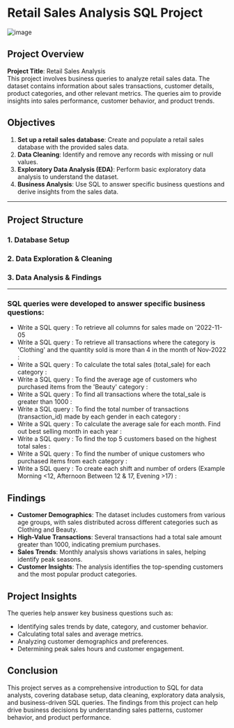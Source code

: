 # Retail Sales Analysis SQL Project

![image](https://github.com/user-attachments/assets/a390c506-4c69-45b0-9e36-9e67eb2f1766)

## Project Overview

**Project Title**: Retail Sales Analysis  
This project involves business queries to analyze retail sales data. The dataset contains information about 
sales transactions, customer details, product categories, and other relevant metrics. The queries aim to provide 
insights into sales performance, customer behavior, and product trends.

## Objectives

1. **Set up a retail sales database**: Create and populate a retail sales database with the provided sales data.
2. **Data Cleaning**: Identify and remove any records with missing or null values.
3. **Exploratory Data Analysis (EDA)**: Perform basic exploratory data analysis to understand the dataset.
4. **Business Analysis**: Use SQL to answer specific business questions and derive insights from the sales data.

---

## Project Structure

### 1. Database Setup
### 2. Data Exploration & Cleaning
### 3. Data Analysis & Findings

---

### **SQL queries were developed to answer specific business questions:**


 - Write a SQL query :
   To retrieve all columns for sales made on '2022-11-05 
 - Write a SQL query :
   To retrieve all transactions where the category is 'Clothing' and the quantity sold is more than 4 in the month of Nov-2022 :
 - Write a SQL query :
   To calculate the total sales (total_sale) for each category :
 - Write a SQL query :
   To find the average age of customers who purchased items from the 'Beauty' category :
 - Write a SQL query :
   To find all transactions where the total_sale is greater than 1000 :
 - Write a SQL query :
   To find the total number of transactions (transaction_id) made by each gender in each category :
 - Write a SQL query :
   To calculate the average sale for each month. Find out best selling month in each year :
 - Write a SQL query :
   To find the top 5 customers based on the highest total sales :
 - Write a SQL query :
   To find the number of unique customers who purchased items from each category :
 - Write a SQL query :
   To create each shift and number of orders (Example Morning <12, Afternoon Between 12 & 17, Evening >17) :


## Findings

- **Customer Demographics**: The dataset includes customers from various age groups, with sales distributed across different
                             categories such as Clothing and Beauty.
- **High-Value Transactions**: Several transactions had a total sale amount greater than 1000, indicating premium purchases.
- **Sales Trends**: Monthly analysis shows variations in sales, helping identify peak seasons.
- **Customer Insights**: The analysis identifies the top-spending customers and the most popular product categories.

## Project Insights

The queries help answer key business questions such as:

 - Identifying sales trends by date, category, and customer behavior.
 - Calculating total sales and average metrics.
 - Analyzing customer demographics and preferences.
 - Determining peak sales hours and customer engagement.

## Conclusion

This project serves as a comprehensive introduction to SQL for data analysts, covering database setup, data cleaning, exploratory 
data analysis, and business-driven SQL queries. The findings from this project can help drive business decisions by understanding 
sales patterns, customer behavior, and product performance.
